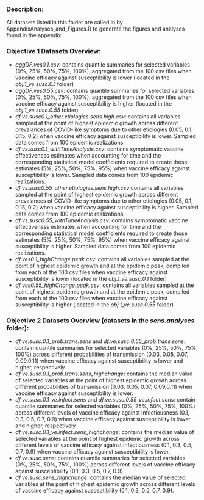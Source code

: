 ### Description:
All datasets listed in this folder are called in by AppendixAnalyses_and_Figures.R to generate the figures and analyses found in the appendix. 

### Objective 1 Datasets Overview:
- *aggDF.ves0.1.csv*: contains quantile summaries for selected variables (0%, 25%, 50%, 75%, 100%), aggregated from the 100 csv files when vaccine efficacy against susceptibility is lower (located in the *obj.1_ve.susc.0.1* folder)
- *aggDF.ves0.55.csv*: contains quantile summaries for selected variables (0%, 25%, 50%, 75%, 100%), aggregated from the 100 csv files when vaccine efficacy against susceptibility is higher (located in the *obj.1_ve.susc.0.55* folder)
- *df.vs.susc0.1_other.etiologies.sens.high.csv*: contains all variables sampled at the point of highest epidemic growth across different prevalances of COVID-like symptoms due to other etiologies (0.05, 0.1, 0.15, 0.2) when vaccine efficacy against susceptibility is lower. Sampled data comes from 100 epidemic realizations.
- *df.vs.susc0.1_withTimeAnalysis.csv*: contains symptomatic vaccine effectiveness estimates when accounting for time and the corresponding statistical model coefficients required to create those estimates (5%, 25%, 50%, 75%, 95%) when vaccine efficacy against susceptibility is lower. Sampled data comes from 100 epidemic realizations. 
- *df.vs.susc0.55_other.etiologies.sens.high.csv*:contains all variables sampled at the point of highest epidemic growth across different prevalances of COVID-like symptoms due to other etiologies (0.05, 0.1, 0.15, 0.2) when vaccine efficacy against susceptibility is higher. Sampled data comes from 100 epidemic realizations.
- *df.vs.susc0.55_withTimeAnalysis.csv*: contains symptomatic vaccine effectiveness estimates when accounting for time and the corresponding statistical model coefficients required to create those estimates (5%, 25%, 50%, 75%, 95%) when vaccine efficacy against susceptibility is higher. Sampled data comes from 100 epidemic realizations.
- *df.ves0.1_highChange.peak.csv*: contains all variables sampled at the point of highest epidemic growth and at the epidemic peak, compiled from each of the 100 csv files when vaccine efficacy against susceptibility is lower (located in the *obj.1_ve.susc.0.1* folder)
- *df.ves0.55_highChange.peak.csv*: contains all variables sampled at the point of highest epidemic growth and at the epidemic peak, compiled from each of the 100 csv files when vaccine efficacy against susceptibility is higher (located in the *obj.1_ve.susc.0.55* folder)

### Objective 2 Datasets Overview (datasets in the *sens.analyses* folder):
- *df.ve.susc.0.1_prob.trans.sens* and *df.ve.susc.0.55_prob.trans.sens*: contain quantile summaries for selected variables (0%, 25%, 50%, 75%, 100%) across different probabilities of transmission (0.03, 0.05, 0.07, 0.09,0.11) when vaccine efficacy against susceptibility is lower and higher, respectively. 
- *df.ve.susc.0.1_prob.trans.sens_highchange*: contains the median value of selected variables at the point of highest epidemic growth across different probabilities of transmission (0.03, 0.05, 0.07, 0.09,0.11) when vaccine efficacy against susceptibility is lower.
- *df.ve.susc.0.1_ve.infect.sens* and *df.ve.susc.0.55_ve.infect.sens*: contain quantile summaries for selected variables (0%, 25%, 50%, 75%, 100%) across different levels of vaccine efficacy against infectiousness (0.1, 0.3, 0.5, 0.7, 0.9) when vaccine efficacy against susceptibility is lower and higher, respectively. 
- *df.ve.susc.0.1_ve.infect.sens_highchange*: contains the median value of selected variables at the point of highest epidemic growth across different levels of vaccine efficacy against infectiousness (0.1, 0.3, 0.5, 0.7, 0.9) when vaccine efficacy against susceptibility is lower.
- *df.ve.susc.sens*: contains quantile summaries for selected variables (0%, 25%, 50%, 75%, 100%) across different levels of vaccine efficacy against susceptibility (0.1, 0.3, 0.5, 0.7, 0.9). 
- *df.ve.susc.sens_highchange*: contains the median value of selected variables at the point of highest epidemic growth across different levels of vaccine efficacy against susceptibility (0.1, 0.3, 0.5, 0.7, 0.9). 
